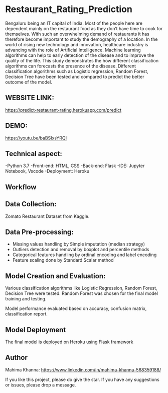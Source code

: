 # Restaurant_Rating_Prediction

Bengaluru being an IT capital of India. Most of the people here are dependent mainly on the restaurant food as they don’t have time to cook for themselves. With such an overwhelming demand of restaurants it has therefore become important to study the demography of a location. In the world of rising new technology and innovation, healthcare industry is advancing with the role of Artificial Intelligence. Machine learning algorithms can help to early detection of the disease and to improve the quality of the life. This study demonstrates the how different classification algorithms can forecasts the presence of the disease. Different classification algorithms such as Logistic regression, Random Forest, Decision Tree have been tested and compared to predict the better outcome of the model.

## WEBSITE LINK:
https://predict-restaurant-rating.herokuapp.com/predict

## DEMO:
https://youtu.be/baBSIxsYRQI

## Technical aspect:
-Python 3.7
-Front-end: HTML, CSS
-Back-end: Flask
-IDE: Jupyter Notebook, Vscode
-Deployment: Heroku

## Workflow
## Data Collection:
Zomato Restaurant Dataset from Kaggle.

## Data Pre-processing:
- Missing values handling by Simple imputation (median strategy)
- Outliers detection and removal by boxplot and percentile methods
- Categorical features handling by ordinal encoding and label encoding
- Feature scaling done by Standard Scalar method

## Model Creation and Evaluation:
Various classification algorithms like Logistic Regression, Random Forest, Decision Tree were tested.
Random Forest was chosen for the final model training and testing.

Model performance evaluated based on accuracy, confusion matrix, classification report.


## Model Deployment
The final model is deployed on Heroku using Flask framework

## Author
Mahima Khanna: https://www.linkedin.com/in/mahima-khanna-568359188/

If you like this project, please do give the star. If you have any suggestions or issues, please drop a message.
